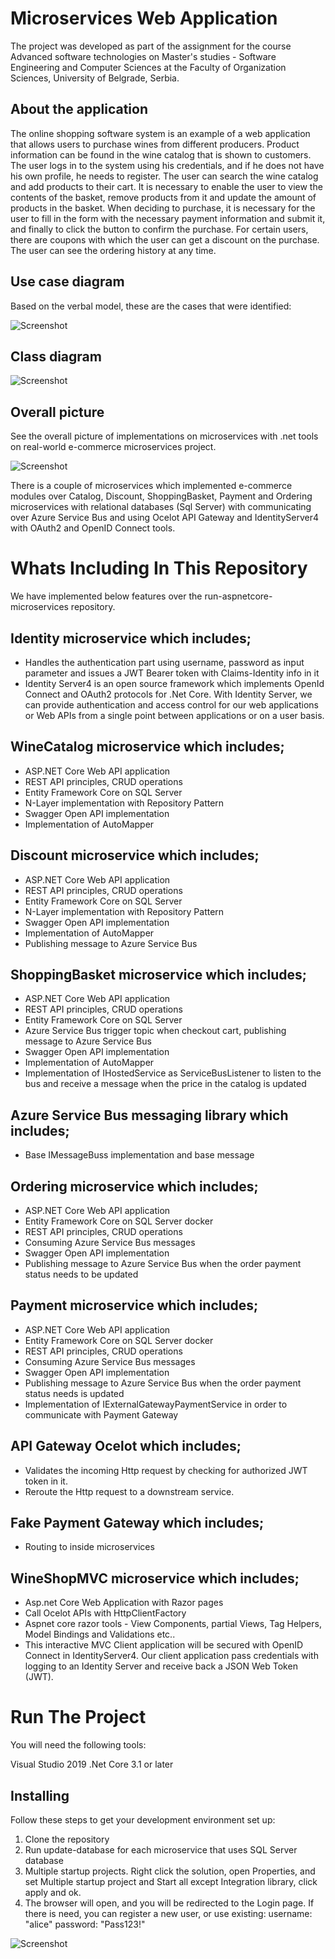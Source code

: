 # Microservices Web Application

 The project was developed as part of the assignment for the course Advanced software technologies on Master's studies - Software Engineering and Computer Sciences at the Faculty of Organization Sciences, University of Belgrade, Serbia.
 
 ## About the application
 
 The online shopping software system is an example of a web application that allows users to purchase wines from different producers. Product information can be found in the wine catalog that is shown to customers. The user logs in to the system using his credentials, and if he does not have his own profile, he needs to register. The user can search the wine catalog and add products to their cart. It is necessary to enable the user to view the contents of the basket, remove products from it and update the amount of products in the basket. When deciding to purchase, it is necessary for the user to fill in the form with the necessary payment information and submit it, and finally to click the button to confirm the purchase. For certain users, there are coupons with which the user can get a discount on the purchase. The user can see the ordering history at any time.
 
 ## Use case diagram
 
Based on the verbal model, these are the cases that were identified:
 
 ![Screenshot](/img/Screenshot_2.png)
 
 ## Class diagram
 
 ![Screenshot](/img/Screenshot_3.png)
 
 ## Overall picture
 
 See the overall picture of implementations on microservices with .net tools on real-world e-commerce microservices project.
 
 ![Screenshot](/img/architecture.jpg)
 
 There is a couple of microservices which implemented e-commerce modules over Catalog, Discount, ShoppingBasket, Payment and Ordering microservices with relational databases (Sql Server) with communicating over Azure Service Bus and using Ocelot API Gateway and IdentityServer4 with OAuth2 and OpenID Connect tools.
 
# Whats Including In This Repository
 
 We have implemented below features over the run-aspnetcore-microservices repository.

## Identity microservice which includes;

- Handles the authentication part using username, password as input parameter and issues a JWT Bearer token with Claims-Identity info in it
- Identity Server4 is an open source framework which implements OpenId Connect and OAuth2 protocols for .Net Core. With Identity Server, we can provide authentication and access control for our web applications or Web APIs from a single point between applications or on a user basis.

## WineCatalog microservice which includes;

- ASP.NET Core Web API application
- REST API principles, CRUD operations
- Entity Framework Core on SQL Server
- N-Layer implementation with Repository Pattern
- Swagger Open API implementation
- Implementation of AutoMapper

## Discount microservice which includes;

- ASP.NET Core Web API application
- REST API principles, CRUD operations
- Entity Framework Core on SQL Server
- N-Layer implementation with Repository Pattern
- Swagger Open API implementation
- Implementation of AutoMapper
- Publishing message to Azure Service Bus

## ShoppingBasket microservice which includes;

- ASP.NET Core Web API application
- REST API principles, CRUD operations
- Entity Framework Core on SQL Server
- Azure Service Bus trigger topic when checkout cart, publishing message to Azure Service Bus
- Swagger Open API implementation
- Implementation of AutoMapper
- Implementation of IHostedService as ServiceBusListener to listen to the bus and receive a message when the price in the catalog is updated 

## Azure Service Bus messaging library which includes;

- Base IMessageBuss implementation and base message

## Ordering microservice which includes;

- ASP.NET Core Web API application
- Entity Framework Core on SQL Server docker
- REST API principles, CRUD operations
- Consuming Azure Service Bus messages
- Swagger Open API implementation
- Publishing message to Azure Service Bus when the order payment status needs to be updated

## Payment microservice which includes;

- ASP.NET Core Web API application
- Entity Framework Core on SQL Server docker
- REST API principles, CRUD operations
- Consuming Azure Service Bus messages
- Swagger Open API implementation
- Publishing message to Azure Service Bus when the order payment status needs is updated
- Implementation of IExternalGatewayPaymentService in order to communicate with Payment Gateway

## API Gateway Ocelot which includes;

- Validates the incoming Http request by checking for authorized JWT token in it.
- Reroute the Http request to a downstream service.

## Fake Payment Gateway which includes;

- Routing to inside microservices

## WineShopMVC microservice which includes;

- Asp.net Core Web Application with Razor pages
- Call Ocelot APIs with HttpClientFactory
- Aspnet core razor tools - View Components, partial Views, Tag Helpers, Model Bindings and Validations etc..
- This interactive MVC Client application will be secured with OpenID Connect in IdentityServer4. Our client application pass credentials with logging to an Identity Server and receive back a JSON Web Token (JWT).

# Run The Project

You will need the following tools:

Visual Studio 2019
.Net Core 3.1 or later

## Installing

Follow these steps to get your development environment set up: 

1. Clone the repository
2. Run update-database for each microservice that uses SQL Server database
3. Multiple startup projects. Right click the solution, open Properties, and set Multiple startup project and Start all except Integration library, click apply and ok.
4. The browser will open, and you will be redirected to the Login page. If there is need, you can register a new user, or use existing:
username: "alice" password: "Pass123!"

 ![Screenshot](/img/Screenshot_4.png)
